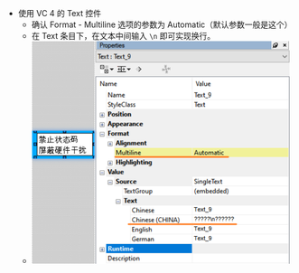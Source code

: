 - 使用 VC 4 的 Text 控件
    - 确认 Format - Multiline 选项的参数为 Automatic（默认参数一般是这个）
    - 在 Text 条目下，在文本中间输入 `\n` 即可实现换行。 
    - ![](FILES/016VC4中Text文字信息如何换行/image-20230914105526721.png)

